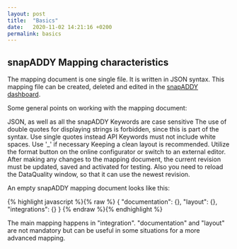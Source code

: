```yaml
---
layout: post
title:  "Basics"
date:   2020-11-02 14:21:16 +0200
permalink: basics
---
```


## snapADDY Mapping characteristics

The mapping document is one single file. It is written in JSON syntax. 
This mapping file can be created, deleted and edited in the <a href="https://mapping.snapaddy.com/mapping-samples">snapADDY dashboard</a>.

Some general points on working with the mapping document:
	
JSON, as well as all the snapADDY Keywords are case sensitive
The use of double quotes for displaying strings is forbidden, since this is part of the  syntax. Use single quotes instead
API Keywords must not include white spaces. Use '_' if necessary
Keeping a clean layout is recommended. Utilize the format button on the online configurator or switch to an external editor.
After making any changes to the mapping document, the current revision must be updated, saved and activated for testing. Also you need to reload the DataQuality window, so that it can use the newest revision.

An empty snapADDY mapping document looks like this:

{% highlight javascript %}{% raw %}
{
  "documentation": {},
  "layout": {},
  "integrations": {}
}
{% endraw %}{% endhighlight %}

The main mapping happens in "integration". "documentation" and "layout" are not mandatory but can be useful in some situations for a more advanced mapping.